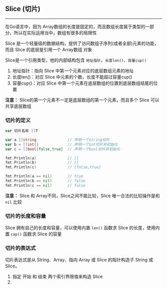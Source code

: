 ## Slice (切片)

---

在Go语言中，因为 Array数组的长度是固定的，而且数组长度属于类型的一部分，所以在实际运用当中，数组有很多的局限性

Slice 是一个轻量级的数据结构，提供了访问数组子序列(或者全部)元素的功能，而且 Slice 的底层是引用一个 Array数组 对象

Slice是一个引用类型，他的内部结构包含 `地址指针`、`长度len()`、`容量cup()`

1. 地址指针：指向 Slice 中第一个元素对应的底层数组元素的地址
2. 长度len()：对应 Slice 中元素的个数，长度不能超过容量cup()
3. 容量cup()：对应 Slice 中第一个元素在底层数组的位置到底层数组结尾的位置

**注意：** Slice的第一个元素不一定是底层数组的第一个元素，而且多个 Slice 可以共享底层数组

### 切片的定义

```go
var 切片名称 []T
```

```go
var a []string              // 声明一个string切片
var b = []int{}             // 声明一个int切片并初始化
var c = []bool{false,true}  // 声明一个bool切片并初始化

fmt.Println(a)              // []
fmt.Println(b)              // []
fmt.Println(c)              // [false,true]

fmt.Println(a == nil)       // true
fmt.Println(b == nil)       // false
fmt.Println(c == nil)       // false
```

**注意：** Slice 和 Array不同，Slice之间不能比较，Slice 唯一合法的比较操作是和 `nil` 比较

### 切片的长度和容量

Slice 拥有自己的长度和容量，可以使用内置 `len()` 函数求 Slice 的长度，使用内置 `cap()` 函数求 Slice 的容量

### 切片的表达式

切片表达式是从 String、Array、指向 Array 或 Slice 的指针构造子 String 或 Slice。

1. 指定 开始 和 结束 两个索引界限值来构造 Slice
2. 